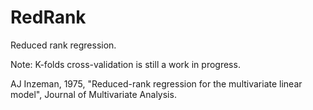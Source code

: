 # RedRank
Reduced rank regression.

Note: K-folds cross-validation is still a work in progress.

AJ Inzeman, 1975, "Reduced-rank regression for the multivariate linear model", Journal of Multivariate Analysis.
